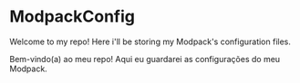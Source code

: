 # ModpackConfig
Welcome to my repo! Here i'll be storing my Modpack's configuration files.

Bem-vindo(a) ao meu repo! Aqui eu guardarei as configurações do meu Modpack.
